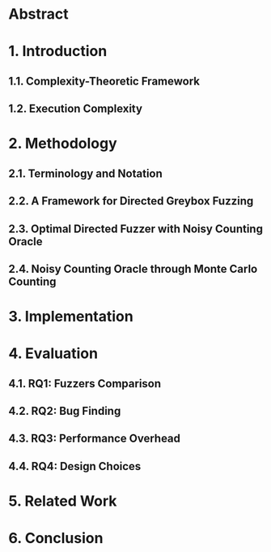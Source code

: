 # Abstract

# 1. Introduction

## 1.1. Complexity-Theoretic Framework

## 1.2. Execution Complexity

# 2. Methodology

## 2.1. Terminology and Notation

## 2.2. A Framework for Directed Greybox Fuzzing

## 2.3. Optimal Directed Fuzzer with Noisy Counting Oracle

## 2.4. Noisy Counting Oracle through Monte Carlo Counting

# 3. Implementation

# 4. Evaluation

## 4.1. RQ1: Fuzzers Comparison

## 4.2. RQ2: Bug Finding

## 4.3. RQ3: Performance Overhead

## 4.4. RQ4: Design Choices

# 5. Related Work

# 6. Conclusion